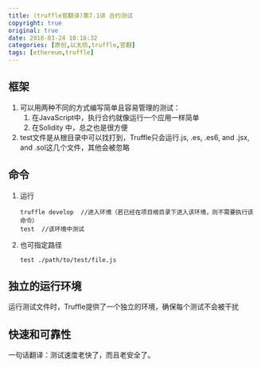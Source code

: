 ```yaml
---
title: (truffle官翻译)第7.1讲 合约测试
copyright: true
original: true
date: 2018-03-24 10:16:32
categories: [原创,以太坊,truffle,官翻]
tags: [ethereum,truffle]
---
```

## 框架
1. 可以用两种不同的方式编写简单且容易管理的测试：
    1. 在JavaScript中，执行合约就像运行一个应用一样简单
    2. 在Solidity 中，总之也是很方便
2. test文件是从根目录中可以找打到，Truffle只会运行.js, .es, .es6, and .jsx, and .sol这几个文件，其他会被忽略
## 命令
1. 运行  
    ```
    truffle develop  //进入环境（若已经在项目根目录下进入该环境，则不需要执行该命令）
    test  //该环境中测试
    ```
2. 也可指定路径  
    ```
    test ./path/to/test/file.js
    ```  
## 独立的运行环境
运行测试文件时，Truffle提供了一个独立的环境，确保每个测试不会被干扰
## 快速和可靠性
一句话翻译：测试速度老快了，而且老安全了。  
